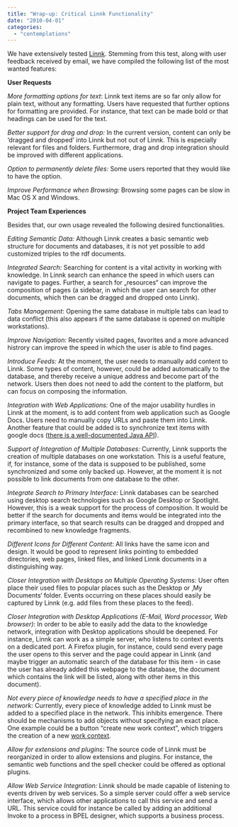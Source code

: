```yaml
---
title: "Wrap-up: Critical Linnk Functionality"
date: "2010-04-01"
categories: 
  - "contemplations"
---
```


We have extensively tested [Linnk](http://www.linnk.de/). Stemming from this test, along with user feedback received by email, we have compiled the following list of the most wanted features:

**User Requests**

_More formatting options for text_: Linnk text items are so far only allow for plain text, without any formatting. Users have requested that further options for formatting are provided. For instance, that text can be made bold or that headings can be used for the text.

_Better support for drag and drop:_ In the current version, content can only be ‘dragged and dropped’ into Linnk but not out of Linnk. This is especially relevant for files and folders. Furthermore, drag and drop integration should be improved with different applications.

_Option to permanently delete files:_ Some users reported that they would like to have the option.

_Improve Performance when Browsing:_ Browsing some pages can be slow in Mac OS X and Windows.

**Project Team Experiences**

Besides that, our own usage revealed the following desired functionalities.

_Editing Semantic Data:_ Although Linnk creates a basic semantic web structure for documents and databases, it is not yet possible to add customized triples to the rdf documents.

_Integrated Search:_ Searching for content is a vital activity in working with knowledge. In Linnk search can enhance the speed in which users can navigate to pages. Further, a search for „resources“ can improve the composition of pages (a sidebar, in which the user can search for other documents, which then can be dragged and dropped onto Linnk).

_Tabs Management_: Opening the same database in multiple tabs can lead to data conflict (this also appears if the same database is opened on multiple workstations).

_Improve Navigation:_ Recently visited pages, favorites and a more advanced histrory can improve the speed in which the user is able to find pages.

_Introduce Feeds:_ At the moment, the user needs to manually add content to Linnk. Some types of content, however, could be added automatically to the database, and thereby receive a unique address and become part of the network. Users then does not need to add the content to the platform, but can focus on composing the information.

_Integration with Web Applications:_ One of the major usability hurdles in Linnk at the moment, is to add content from web application such as Google Docs. Users need to manually copy URLs and paste them into Linnk. Another feature that could be added is to synchronize text items with google docs ([there is a well-documented Java API](http://code.google.com/apis/documents/docs/3.0/developers_guide_java.html)).

_Support of Integration of Multiple Databases:_ Currently, Linnk supports the creation of multiple databases on one workstation. This is a useful feature, if, for instance, some of the data is supposed to be published, some synchronized and some only backed up. However, at the moment it is not possible to link documents from one database to the other.

_Integrate Search to Primary Interface:_ Linnk databases can be searched using desktop search technologies such as Google Desktop or Spotlight. However, this is a weak support for the process of composition. It would be better if the search for documents and items would be integrated into the primary interface, so that search results can be dragged and dropped and recombined to new knowledge fragments.

_Different Icons for Different Content:_ All links have the same icon and design. It would be good to represent links pointing to embedded directories, web pages, linked files, and linked Linnk documents in a distinguishing way.

_Closer Integration with Desktops on Multiple Operating Systems:_ User often place their used files to popular places such as the Desktop or ‚My Documents‘ folder. Events occurring on these places should easily be captured by Linnk (e.g. add files from these places to the feed).

_Closer Integration with Desktop Applications (E-Mail, Word processor, Web browser):_ In order to be able to easily add the data to the knowledge network, integration with Desktop applications should be deepened. For instance, Linnk can work as a simple server, who listens to context events on a dedicated port. A Firefox plugin, for instance, could send every page the user opens to this server and the page could appear in Linnk (and maybe trigger an automatic search of the database for this item - in case the user has already added this webpage to the database, the document which contains the link will be listed, along with other items in this document).

_Not every piece of knowledge needs to have a specified place in the network:_ Currently, every piece of knowledge added to Linnk must be added to a specified place in the network. This inhibits emergence. There should be mechanisms to add objects without specifying an exact place. One example could be a button “create new work context”, which triggers the creation of a new [work context](http://nexnet.wordpress.com/2010/03/30/work-contexts/).

_Allow for extensions and plugins:_ The source code of Linnk must be reorganized in order to allow extensions and plugins. For instance, the semantic web functions and the spell checker could be offered as optional plugins.

_Allow Web Service Integration:_ Linnk should be made capable of listening to events driven by web services. So a simple server could offer a web service interface, which allows other applications to call this service and send a URL. This service could for instance be called by adding an additional Invoke to a process in BPEL designer, which supports a business process.
